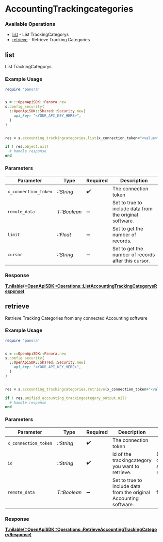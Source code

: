 # AccountingTrackingcategories


### Available Operations

* [list](#list) - List  TrackingCategorys
* [retrieve](#retrieve) - Retrieve Tracking Categories

## list

List  TrackingCategorys

### Example Usage

```ruby
require 'panora'


s = ::OpenApiSDK::Panora.new
s.config_security(
  ::OpenApiSDK::Shared::Security.new(
    api_key: "<YOUR_API_KEY_HERE>",
  )
)

    
res = s.accounting_trackingcategories.list(x_connection_token="<value>", remote_data=false, limit=7685.78, cursor="<value>")

if ! res.object.nil?
  # handle response
end

```

### Parameters

| Parameter                                               | Type                                                    | Required                                                | Description                                             |
| ------------------------------------------------------- | ------------------------------------------------------- | ------------------------------------------------------- | ------------------------------------------------------- |
| `x_connection_token`                                    | *::String*                                              | :heavy_check_mark:                                      | The connection token                                    |
| `remote_data`                                           | *T::Boolean*                                            | :heavy_minus_sign:                                      | Set to true to include data from the original software. |
| `limit`                                                 | *::Float*                                               | :heavy_minus_sign:                                      | Set to get the number of records.                       |
| `cursor`                                                | *::String*                                              | :heavy_minus_sign:                                      | Set to get the number of records after this cursor.     |


### Response

**[T.nilable(::OpenApiSDK::Operations::ListAccountingTrackingCategorysResponse)](../../models/operations/listaccountingtrackingcategorysresponse.md)**


## retrieve

Retrieve Tracking Categories from any connected Accounting software

### Example Usage

```ruby
require 'panora'


s = ::OpenApiSDK::Panora.new
s.config_security(
  ::OpenApiSDK::Shared::Security.new(
    api_key: "<YOUR_API_KEY_HERE>",
  )
)

    
res = s.accounting_trackingcategories.retrieve(x_connection_token="<value>", id="801f9ede-c698-4e66-a7fc-48d19eebaa4f", remote_data=false)

if ! res.unified_accounting_trackingcategory_output.nil?
  # handle response
end

```

### Parameters

| Parameter                                                          | Type                                                               | Required                                                           | Description                                                        | Example                                                            |
| ------------------------------------------------------------------ | ------------------------------------------------------------------ | ------------------------------------------------------------------ | ------------------------------------------------------------------ | ------------------------------------------------------------------ |
| `x_connection_token`                                               | *::String*                                                         | :heavy_check_mark:                                                 | The connection token                                               |                                                                    |
| `id`                                                               | *::String*                                                         | :heavy_check_mark:                                                 | id of the trackingcategory you want to retrieve.                   | 801f9ede-c698-4e66-a7fc-48d19eebaa4f                               |
| `remote_data`                                                      | *T::Boolean*                                                       | :heavy_minus_sign:                                                 | Set to true to include data from the original Accounting software. | false                                                              |


### Response

**[T.nilable(::OpenApiSDK::Operations::RetrieveAccountingTrackingCategoryResponse)](../../models/operations/retrieveaccountingtrackingcategoryresponse.md)**

